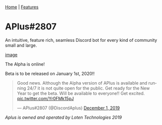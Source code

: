 [Home](https://aplusbot.tech/) | [Features](https://aplusbot.tech/features/)
# APlus#2807 

An intuitive, feature rich, seamless Discord bot for every kind of community small and large.

[image](http://cdn.treverg.tools/mobile/i/IMG_3h3opr.jpg)

The Alpha is online!

Beta is to be released on January 1st, 2020!!

<blockquote class="twitter-tweet"><p lang="en" dir="ltr">Good news. Although the Alpha version of APlus is available and running 24/7 it is not quite open for the public. Get ready for the New Year to get the beta. Will be available to everyone!! Get excited. <a href="https://t.co/Yr0FMk15pJ">pic.twitter.com/Yr0FMk15pJ</a></p>&mdash; APlus#2807 (@DiscordAplus) <a href="https://twitter.com/DiscordAplus/status/1201232212861042696?ref_src=twsrc%5Etfw">December 1, 2019</a></blockquote> <script async src="https://platform.twitter.com/widgets.js" charset="utf-8"></script>







*Aplus is owned and operated by Loten Technologies 2019*
